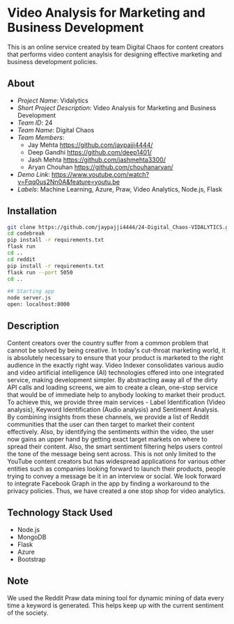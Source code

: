 # Video Analysis for Marketing and Business Development

This is an online service created by team Digital Chaos for content creators that performs video content anaylsis for designing effective marketing and business development policies.

## About

- *Project Name*: Vidalytics
- *Short Project Description*: Video Analysis for Marketing and Business Development 
- *Team ID*: 24
- *Team Name*: Digital Chaos
- *Team Members*:
	 - Jay Mehta https://github.com/jaypajji4444/
	 - Deep Gandhi https://github.com/deep1401/
	 - Jash Mehta https://github.com/jashmehta3300/
	 - Aryan Chouhan https://github.com/chouhanaryan/
- *Demo Link*: https://www.youtube.com/watch?v=Fqq0us2Nn0A&feature=youtu.be
- *Labels*: Machine Learning, Azure, Praw, Video Analytics, Node.js, Flask 

## Installation

```bash
git clone https://github.com/jaypajji4444/24-Digital_Chaos-VIDALYTICS.git
cd codebreak
pip install -r requirements.txt
flask run
cd ..
cd reddit
pip install -r requirements.txt
flask run --port 5050
cd ..

## Starting app
node server.js
open: localhost:8000
```

## Description

Content creators over the country suffer from a common problem that cannot be solved by being creative. In today's cut-throat marketing world, it is absolutely necessary to ensure that your product is marketed to the right audience in the exactly right way. Video Indexer consolidates various audio and video artificial intelligence (AI) technologies offered into one integrated service, making development simpler. By abstracting away all of the dirty API calls and loading screens, we aim to create a clean, one-stop service that would be of immediate help to anybody looking to market their product. To achieve this, we provide three main services - Label Identification (Video analysis), Keyword Identification (Audio analysis) and Sentiment Analysis. By combining insights from these channels, we provide a list of Reddit communities that the user can then target to market their content effectively. Also, by identifying the sentiments within the video, the user now gains an upper hand by getting exact target markets on where to spread their content. Also, the smart sentiment filtering helps users control the tone of the message being sent across. This is not only limited to the YouTube content creators but has widespread applications for various other entities such as companies looking forward to launch their products, people trying to convey a message be it in an interview or social. We look forward to integrate Facebook Graph in the app by finding a workaround to the privacy policies. Thus, we have created a one stop shop for video analytics.

## Technology Stack Used
- Node.js
- MongoDB
- Flask
- Azure
- Bootstrap

## Note
We used the Reddit Praw data mining tool for dynamic mining of data every time a keyword is generated. This helps keep up with the current sentiment of the society.
